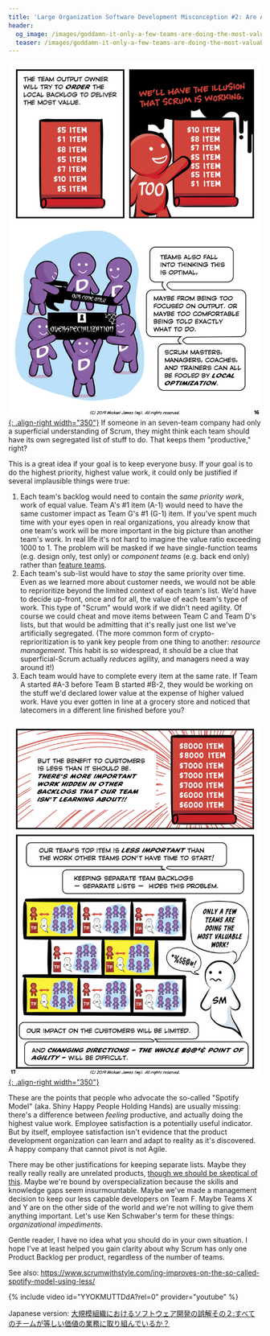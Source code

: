 ```yaml
---
title: 'Large Organization Software Development Misconception #2: Are All Teams Working On Equal Value Stuff?'
header:
  og_image: /images/goddamn-it-only-a-few-teams-are-doing-the-most-valuable-work.png
  teaser: /images/goddamn-it-only-a-few-teams-are-doing-the-most-valuable-work.png
---
```


[![Product Owner Misconceptions Page 16](../images/page-16.png){: .align-right width="350"}](/Why-Scrum-Isnt-Making-Your-Company-Very-Agile/)
If someone in an seven-team company had only a superficial understanding of Scrum, they might think each team should have its own segregated list of stuff to do.  That keeps them "productive," right?

This is a great idea if your goal is to keep everyone busy.  If your goal is to do the highest priority, highest value work, it could only be justified if several implausible things were true:

1. Each team's backlog would need to contain the *same priority work*, work of equal value.  Team A's #1 item (A-1) would need to have the same customer impact as Team G's #1 (G-1) item.  If you've spent much time with your eyes open in real organizations, you already know that one team's work will be more important in the big picture than another team's work.  In real life it's not hard to imagine the value ratio exceeding 1000 to 1.  The problem will be masked if we have single-function teams (e.g. design only, test only) or *component teams* (e.g. back end only) rather than [feature teams](https://less.works/less/structure/feature-teams.html).
2. Each team's sub-list would have to *stay* the same priority over time.  Even as we learned more about customer needs, we would not be able to reprioritize beyond the limited context of each team's list.  We'd have to decide up-front, once and for all, the value of each team's type of work.  This type of "Scrum" would work if we didn't need agility.  Of course we could cheat and move items between Team C and Team D's lists, but that would be admitting that it's really just one list we've artificially segregated.  (The more common form of crypto-reprioritization is to yank key people from one thing to another: *resource management*.  This habit is so widespread, it should be a clue that superficial-Scrum actually *reduces* agility, and managers need a way around it!)
3. Each team would have to complete every item at the same rate.  If Team A started #A-3 before Team B started #B-2, they would be working on the stuff we'd declared lower value at the expense of higher valued work.  Have you ever gotten in line at a grocery store and noticed that latecomers in a different line finished before you?  

[![Product Owner Misconceptions Page 17](../images/page-17.png){: .align-right width="350"}](/Why-Scrum-Isnt-Making-Your-Company-Very-Agile/)

These are the points that people who advocate the so-called "Spotify Model" (aka. Shiny Happy People Holding Hands) are usually missing: there's a difference between *feeling* productive, and actually doing the highest value work.  Employee satisfaction is a potentially useful indicator.  But by itself, employee satisfaction isn't evidence that the product development organization can learn and adapt to reality as it's discovered.  A happy company that cannot pivot is not Agile.

There may be other justifications for keeping separate lists.  Maybe they really really really are unrelated products, [though we should be skeptical of this](https://less.works/less/framework/product.html).  Maybe we're bound by overspecialization because the skills and knowledge gaps seem insurmountable.  Maybe we've made a management decision to keep our less capable developers on Team F.  Maybe Teams X and Y are on the other side of the world and we're not willing to give them anything important.  Let's use Ken Schwaber's term for these things: *organizational impediments*.

Gentle reader, I have no idea what you should do in your own situation.  I hope I've at least helped you gain clarity about why Scrum has only one Product Backlog per product, regardless of the number of teams.

See also: <https://www.scrumwithstyle.com/ing-improves-on-the-so-called-spotify-model-using-less/>

{% include video id="YYOKMUTTDdA?rel=0" provider="youtube" %}

Japanese version: [大規模組織におけるソフトウェア開発の誤解その２:すべてのチームが等しい価値の業務に取り組んでいるか？](https://scrummaster.jp/misconception-2-all-teams-are-working-on-equal-value-jp/)
